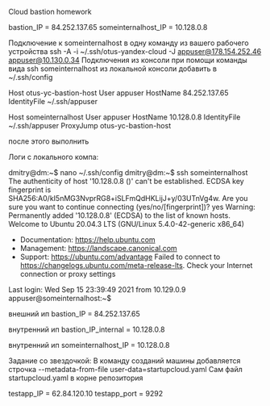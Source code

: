 Cloud bastion homework

bastion_IP = 84.252.137.65
someinternalhost_IP = 10.128.0.8

Подключение к someinternalhost в одну команду из вашего рабочего устройства
ssh -A -i ~/.ssh/otus-yandex-cloud -J appuser@178.154.252.46 appuser@10.130.0.34
Подключения из консоли при помощи команды вида ssh someinternalhost из локальной консоли
добавить в ~/.ssh/config

Host otus-yc-bastion-host
User appuser
HostName 84.252.137.65
IdentityFile ~/.ssh/appuser

Host someinternalhost
User appuser
HostName 10.128.0.8
IdentityFile ~/.ssh/appuser
ProxyJump otus-yc-bastion-host


после этого выполнить

Логи с локального компа:

dmitry@dm:~$ nano ~/.ssh/config
dmitry@dm:~$ ssh someinternalhost
The authenticity of host '10.128.0.8 (<no hostip for proxy command>)' can't be established.
ECDSA key fingerprint is SHA256:A0/kI5nMG3NvprRG8+iSLFmQdHKLijJ+y/03UTnVg4w.
Are you sure you want to continue connecting (yes/no/[fingerprint])? yes
Warning: Permanently added '10.128.0.8' (ECDSA) to the list of known hosts.
Welcome to Ubuntu 20.04.3 LTS (GNU/Linux 5.4.0-42-generic x86_64)

* Documentation:  https://help.ubuntu.com
* Management:     https://landscape.canonical.com
* Support:        https://ubuntu.com/advantage
  Failed to connect to https://changelogs.ubuntu.com/meta-release-lts. Check your Internet connection or proxy settings

Last login: Wed Sep 15 23:39:49 2021 from 10.129.0.9
appuser@someinternalhost:~$ 

внешний ип
bastion_IP = 84.252.137.65

внутренний ип
bastion_IP_internal = 10.128.0.8

внутренний ип
someinternalhost_IP = 10.128.0.8


Задание со звездочкой: В команду созданий машины добавляется строчка --metadata-from-file user-data=startupcloud.yaml 
Сам файл startupcloud.yaml в корне репозитория

testapp_IP = 62.84.120.10
testapp_port = 9292